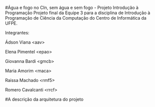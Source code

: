 #Água e fogo no CIn, sem água e sem fogo - Projeto Introdução à Programação
Projeto final da Equipe 3 para a disciplina de Introdução à Programação de Ciência da Computação do Centro de Informática da UFPE.

Integrantes:

Ádson Viana &lt;aav&gt;

Elena Pimentel &lt;epao&gt;

Giovanna Bardi &lt;gmcb&gt;

Maria Amorim &lt;maca&gt;

Raissa Machado &lt;rmf5&gt;

Romero Cavalcanti &lt;rrcf&gt;

#A descrição da arquitetura do projeto
